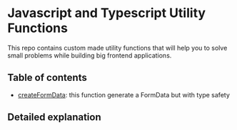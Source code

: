 # Javascript and Typescript Utility Functions

This repo contains custom made utility functions that will help you to solve small problems while building big frontend applications.

## Table of contents

- [createFormData](utils/createFormData.ts): this function generate a FormData but with type safety

## Detailed explanation
